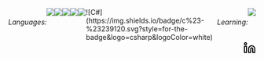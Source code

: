 <div style="display: flex;">
  <h6>Languages:</h6>
  <img src="https://img.shields.io/badge/JAVA-%20?style=flat-square&logo=java&logoColor=white&color=3e0928" height="16" />
  <img src="https://img.shields.io/badge/HTML-%20?style=flat-square&logo=html5&logoColor=white&color=700f0a" height="16" />
  <img src="https://img.shields.io/badge/CSS3-%20?style=flat-square&logo=css3&logoColor=white&color=4e0b1e" height="16" />
  <img src="https://img.shields.io/badge/JAVASCRIPT-%20?style=flat-square&logo=typescript&logoColor=white&color=1f053a" height="16" />
  <img src="https://img.shields.io/badge/SQL-%20?style=flat-square&logo=mysql&logoColor=white&color=01004d" height="16"/>
  ![C#](https://img.shields.io/badge/c%23-%23239120.svg?style=for-the-badge&logo=csharp&logoColor=white)

  
  <h6>Learning:</h6>
  <img src="https://img.shields.io/badge/PYTHON-%20?style=flat-square&logo=python&logoColor=white&color=130342" height="16"/>
  <!--<img height="16" src="https://img.shields.io/badge/ELIXIR-%20?style=flat-square&logo=elixir&logoColor=white&color=811100" />-->

</div>



<a target="_blank" href="https://www.linkedin.com/in/gustavoandrep/">
  <img align="right" src="linkedin.svg" height="25" width="25" />
</a>
